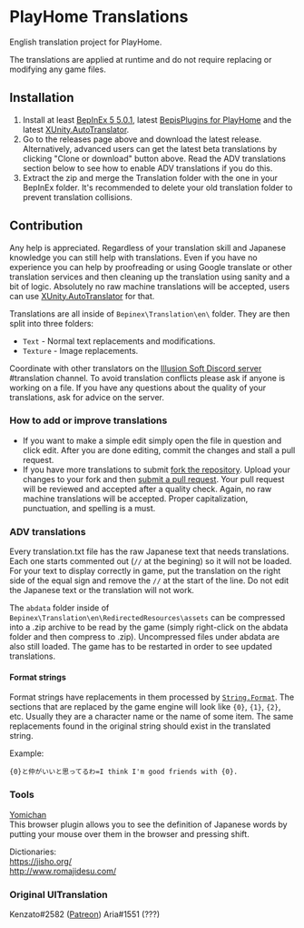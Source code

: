 # PlayHome Translations
English translation project for PlayHome.

The translations are applied at runtime and do not require replacing or modifying any game files.

## Installation
1. Install at least [BepInEx 5 5.0.1](https://github.com/BepInEx/BepInEx), latest [BepisPlugins for PlayHome](https://github.com/bbepis/BepisPlugins/releases) and the latest [XUnity.AutoTranslator](https://github.com/bbepis/XUnity.AutoTranslator).
2. Go to the releases page above and download the latest release. Alternatively, advanced users can get the latest beta translations by clicking "Clone or download" button above. Read the ADV translations section below to see how to enable ADV translations if you do this.
3. Extract the zip and merge the Translation folder with the one in your BepInEx folder. It's recommended to delete your old translation folder to prevent translation collisions.

## Contribution
Any help is appreciated. Regardless of your translation skill and Japanese knowledge you can still help with translations. Even if you have no experience you can help by proofreading or using Google translate or other translation services and then cleaning up the translation using sanity and a bit of logic. Absolutely no raw machine translations will be accepted, users can use [XUnity.AutoTranslator](https://github.com/bbepis/XUnity.AutoTranslator/releases) for that.

Translations are all inside of `Bepinex\Translation\en\` folder. They are then split into three folders:
- `Text` - Normal text replacements and modifications.
- `Texture` - Image replacements.

Coordinate with other translators on the [Illusion Soft Discord server](https://discord.gg/illusionsoft) #translation channel. To avoid translation conflicts please ask if anyone is working on a file. If you have any questions about the quality of your translations, ask for advice on the server.

### How to add or improve translations
- If you want to make a simple edit simply open the file in question and click edit. After you are done editing, commit the changes and stall a pull request.
- If you have more translations to submit [fork the repository](https://help.github.com/articles/fork-a-repo/). Upload your changes to your fork and then [submit a pull request](https://help.github.com/articles/about-pull-requests/). Your pull request will be reviewed and accepted after a quality check. Again, no raw machine translations will be accepted. Proper capitalization, punctuation, and spelling is a must.

### ADV translations
Every translation.txt file has the raw Japanese text that needs translations. Each one starts commented out (`//` at the begining) so it will not be loaded. For your text to display correctly in game, put the translation on the right side of the equal sign and remove the `//` at the start of the line. Do not edit the Japanese text or the translation will not work.

The `abdata` folder inside of `Bepinex\Translation\en\RedirectedResources\assets` can be compressed into a .zip archive to be read by the game (simply right-click on the abdata folder and then compress to .zip). Uncompressed files under abdata are also still loaded. The game has to be restarted in order to see updated translations.

#### Format strings

Format strings have replacements in them processed by [`String.Format`](https://docs.microsoft.com/en-us/dotnet/api/system.string.format?view=netframework-4.6#Starting).  The sections that are replaced by the game engine will look like `{0}`, `{1}`, `{2}`, etc.  Usually they are a character name or the name of some item.  The same replacements found in the original string should exist in the translated string.

Example:
```
{0}と仲がいいと思ってるわ=I think I'm good friends with {0}.
```

### Tools
[Yomichan](https://foosoft.net/projects/yomichan/)  
This browser plugin allows you to see the definition of Japanese words by putting your mouse over them in the browser and pressing shift.  

Dictionaries:  
https://jisho.org/  
http://www.romajidesu.com/  

### Original UITranslation
Kenzato#2582 ([Patreon](https://www.patreon.com/Kenzato))
Aria#1551 (???)
